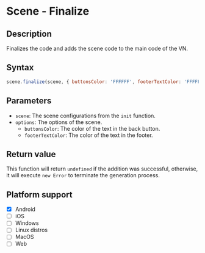 # Scene - Finalize

## Description

Finalizes the code and adds the scene code to the main code of the VN.

## Syntax

```js
scene.finalize(scene, { buttonsColor: 'FFFFFF', footerTextColor: 'FFFFFF' })
```

## Parameters

- `scene`: The scene configurations from the `init` function.
- `options`: The options of the scene.
    - `buttonsColor`: The color of the text in the back button.
    - `footerTextColor`: The color of the text in the footer.

## Return value

This function will return `undefined` if the addition was successful, otherwise, it will execute `new Error` to terminate the generation process.

## Platform support

- [x] Android
- [ ] iOS
- [ ] Windows
- [ ] Linux distros
- [ ] MacOS
- [ ] Web

